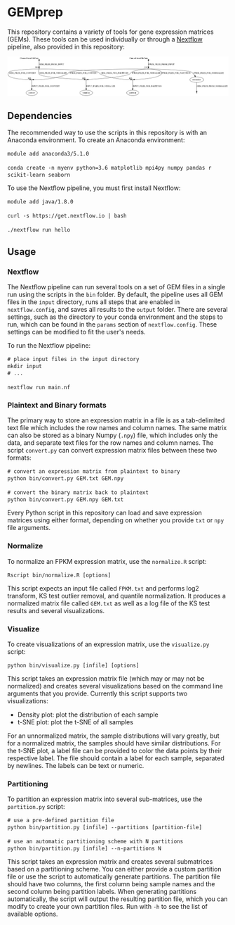 # GEMprep

This repository contains a variety of tools for gene expression matrices (GEMs). These tools can be used individually or through a [Nextflow](https://nextflow.io/) pipeline, also provided in this repository:

<img src="images/pipeline.png"/>

## Dependencies

The recommended way to use the scripts in this repository is with an Anaconda environment. To create an Anaconda environment:
```
module add anaconda3/5.1.0

conda create -n myenv python=3.6 matplotlib mpi4py numpy pandas r scikit-learn seaborn
```

To use the Nextflow pipeline, you must first install Nextflow:
```
module add java/1.8.0

curl -s https://get.nextflow.io | bash

./nextflow run hello
```

## Usage

### Nextflow

The Nextflow pipeline can run several tools on a set of GEM files in a single run using the scripts in the `bin` folder. By default, the pipeline uses all GEM files in the `input` directory, runs all steps that are enabled in `nextflow.config`, and saves all results to the `output` folder. There are several settings, such as the directory to your conda environment and the steps to run, which can be found in the `params` section of `nextflow.config`. These settings can be modified to fit the user's needs.

To run the Nextflow pipeline:
```
# place input files in the input directory
mkdir input
# ...

nextflow run main.nf
```

### Plaintext and Binary formats

The primary way to store an expression matrix in a file is as a tab-delimited text file which includes the row names and column names. The same matrix can also be stored as a binary Numpy (`.npy`) file, which includes only the data, and separate text files for the row names and column names. The script `convert.py` can convert expression matrix files between these two formats:
```
# convert an expression matrix from plaintext to binary
python bin/convert.py GEM.txt GEM.npy

# convert the binary matrix back to plaintext
python bin/convert.py GEM.npy GEM.txt
```

Every Python script in this repository can load and save expression matrices using either format, depending on whether you provide `txt` or `npy` file arguments.

### Normalize

To normalize an FPKM expression matrix, use the `normalize.R` script:
```
Rscript bin/normalize.R [options]
```

This script expects an input file called `FPKM.txt` and performs log2 transform, KS test outlier removal, and quantile normalization. It produces a normalized matrix file called `GEM.txt` as well as a log file of the KS test results and several visualizations.

### Visualize

To create visualizations of an expression matrix, use the `visualize.py` script:
```
python bin/visualize.py [infile] [options]
```

This script takes an expression matrix file (which may or may not be normalized) and creates several visualizations based on the command line arguments that you provide. Currently this script supports two visualizations:

- Density plot: plot the distribution of each sample
- t-SNE plot: plot the t-SNE of all samples

For an unnormalized matrix, the sample distributions will vary greatly, but for a normalized matrix, the samples should have similar distributions. For the t-SNE plot, a label file can be provided to color the data points by their respective label. The file should contain a label for each sample, separated by newlines. The labels can be text or numeric.

### Partitioning

To partition an expression matrix into several sub-matrices, use the `partition.py` script:
```
# use a pre-defined partition file
python bin/partition.py [infile] --partitions [partition-file]

# use an automatic partitioning scheme with N partitions
python bin/partition.py [infile] --n-partitions N
```

This script takes an expression matrix and creates several submatrices based on a partitioning scheme. You can either provide a custom partition file or use the script to automatically generate partitions. The partition file should have two columns, the first column being sample names and the second column being partition labels. When generating partitions automatically, the script will output the resulting partition file, which you can modify to create your own partition files. Run with `-h` to see the list of available options.
